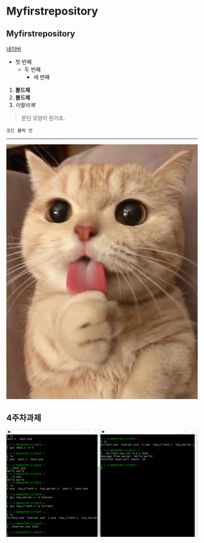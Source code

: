 # Myfirstrepository
## Myfirstrepository

[네이버](https://naver.com)

- 첫 번째
  - 두 번째
    - 세 번째
   
 1. **볼드체**
 2. **볼드체**
3. *이탈리체*

>문단 모양이 된거죠.
>
```
코드 블럭 안
```

* * *

<img width="" height="" src="./png/냥이.png"></img>

## 4주차과제
<img width="" height="" src="./png/4주차과제.PNG"></img>
